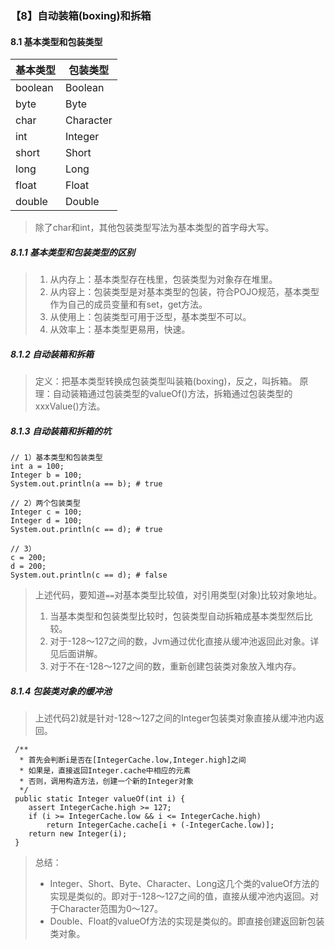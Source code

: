 ### 【8】自动装箱(boxing)和拆箱
#### 8.1 基本类型和包装类型

| 基本类型 | 包装类型 |
| --- | --- |
| boolean | Boolean |
| byte | Byte |
| char | Character |
| int | Integer |
| short | Short |
| long | Long |
| float | Float |
| double | Double |
> 除了char和int，其他包装类型写法为基本类型的首字母大写。

##### 8.1.1 基本类型和包装类型的区别
> 1. 从内存上：基本类型存在栈里，包装类型为对象存在堆里。
> 2. 从内容上：包装类型是对基本类型的包装，符合POJO规范，基本类型作为自己的成员变量和有set，get方法。
> 3. 从使用上：包装类型可用于泛型，基本类型不可以。
> 4. 从效率上：基本类型更易用，快速。

##### 8.1.2 自动装箱和拆箱
> 定义：把基本类型转换成包装类型叫装箱(boxing)，反之，叫拆箱。
> 原理：自动装箱通过包装类型的valueOf()方法，拆箱通过包装类型的xxxValue()方法。

##### 8.1.3 自动装箱和拆箱的坑
```
// 1）基本类型和包装类型
int a = 100;
Integer b = 100;
System.out.println(a == b); # true

// 2）两个包装类型
Integer c = 100;
Integer d = 100;
System.out.println(c == d); # true

// 3）
c = 200;
d = 200;
System.out.println(c == d); # false
```
> 上述代码，要知道`==`对基本类型比较值，对引用类型(对象)比较对象地址。
> 1. 当基本类型和包装类型比较时，包装类型自动拆箱成基本类型然后比较。
> 2. 对于-128～127之间的数，Jvm通过优化直接从缓冲池返回此对象。详见后面讲解。
> 3. 对于不在-128～127之间的数，重新创建包装类对象放入堆内存。

##### 8.1.4 包装类对象的缓冲池
> 上述代码2)就是针对-128～127之间的Integer包装类对象直接从缓冲池内返回。
```
 /**
  * 首先会判断i是否在[IntegerCache.low,Integer.high]之间
  * 如果是，直接返回Integer.cache中相应的元素
  * 否则，调用构造方法，创建一个新的Integer对象
  */
 public static Integer valueOf(int i) {
    assert IntegerCache.high >= 127;
    if (i >= IntegerCache.low && i <= IntegerCache.high)
        return IntegerCache.cache[i + (-IntegerCache.low)];
    return new Integer(i);
 }
```

> 总结：
> - Integer、Short、Byte、Character、Long这几个类的valueOf方法的实现是类似的。即对于-128～127之间的值，直接从缓冲池内返回。对于Character范围为0～127。
> - Double、Float的valueOf方法的实现是类似的。即直接创建返回新包装类对象。